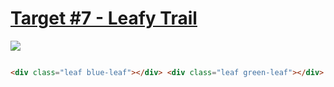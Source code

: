 # [Target #7 - Leafy Trail](https://cssbattle.dev/play/7)

![](https://cssbattle.dev/targets/7.png)

```HTML

<div class="leaf blue-leaf"></div> <div class="leaf green-leaf"></div> <div class="leaf yellow-leaf"> <style> body{ background: #0B2429; } .leaf{ width: 150px; height: 150px; border-bottom-right-radius: 100px; border-top-left-radius: 100px; position: absolute; top: 75px; } .yellow-leaf { left: 175px; background: #F3AC3C; } .green-leaf { left: 125px; background:#998235; } .blue-leaf { left: 75px; background:#1A4341; } </style>
```




